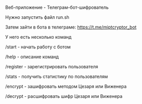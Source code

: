Веб-приложение - Телеграм-бот-шифрователь

Нужно запустить файл run.sh

Затем зайти в бота в телеграме: https://t.me/miptcryptor_bot

У него есть несколько команд

/start - начать работу с ботом

/help - описание команд

/register - зарегистрировать пользователя

/stats - получить статистику по пользователям

/encrypt - зашифровать методом Цезаря или Виженера

/decrypt - расшифровать шифр Цезаря или Виженера
